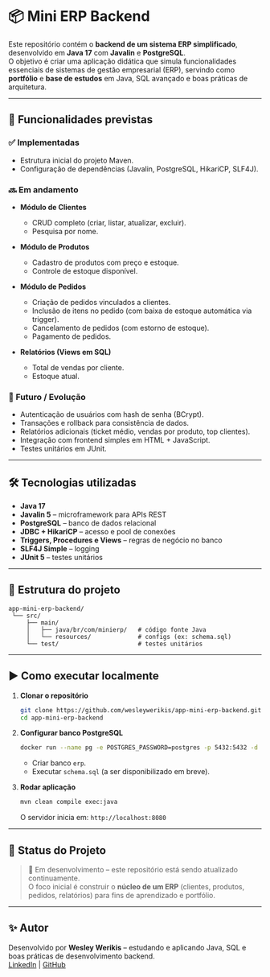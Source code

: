 # 📦 Mini ERP Backend

Este repositório contém o **backend de um sistema ERP simplificado**, desenvolvido em **Java 17** com **Javalin** e **PostgreSQL**.  
O objetivo é criar uma aplicação didática que simula funcionalidades essenciais de sistemas de gestão empresarial (ERP), servindo como **portfólio** e **base de estudos** em Java, SQL avançado e boas práticas de arquitetura.

---

## 🚀 Funcionalidades previstas

### ✅ Implementadas
- Estrutura inicial do projeto Maven.
- Configuração de dependências (Javalin, PostgreSQL, HikariCP, SLF4J).

### 🔜 Em andamento
- **Módulo de Clientes**  
  - CRUD completo (criar, listar, atualizar, excluir).
  - Pesquisa por nome.

- **Módulo de Produtos**  
  - Cadastro de produtos com preço e estoque.
  - Controle de estoque disponível.

- **Módulo de Pedidos**  
  - Criação de pedidos vinculados a clientes.
  - Inclusão de itens no pedido (com baixa de estoque automática via trigger).
  - Cancelamento de pedidos (com estorno de estoque).
  - Pagamento de pedidos.

- **Relatórios (Views em SQL)**  
  - Total de vendas por cliente.
  - Estoque atual.

### 🎯 Futuro / Evolução
- Autenticação de usuários com hash de senha (BCrypt).
- Transações e rollback para consistência de dados.
- Relatórios adicionais (ticket médio, vendas por produto, top clientes).
- Integração com frontend simples em HTML + JavaScript.
- Testes unitários em JUnit.

---

## 🛠️ Tecnologias utilizadas

- **Java 17**
- **Javalin 5** – microframework para APIs REST
- **PostgreSQL** – banco de dados relacional
- **JDBC + HikariCP** – acesso e pool de conexões
- **Triggers, Procedures e Views** – regras de negócio no banco
- **SLF4J Simple** – logging
- **JUnit 5** – testes unitários

---

## 📂 Estrutura do projeto

```
app-mini-erp-backend/
 └── src/
     ├── main/
     │   ├── java/br/com/minierp/   # código fonte Java
     │   └── resources/             # configs (ex: schema.sql)
     └── test/                      # testes unitários
```

---

## ▶️ Como executar localmente

1. **Clonar o repositório**
   ```bash
   git clone https://github.com/wesleywerikis/app-mini-erp-backend.git
   cd app-mini-erp-backend
   ```

2. **Configurar banco PostgreSQL**
   ```bash
   docker run --name pg -e POSTGRES_PASSWORD=postgres -p 5432:5432 -d postgres:16
   ```
   - Criar banco `erp`.
   - Executar `schema.sql` (a ser disponibilizado em breve).

3. **Rodar aplicação**
   ```bash
   mvn clean compile exec:java
   ```
   O servidor inicia em: `http://localhost:8080`

---

## 📌 Status do Projeto

> 🚧 Em desenvolvimento – este repositório está sendo atualizado continuamente.  
> O foco inicial é construir o **núcleo de um ERP** (clientes, produtos, pedidos, relatórios) para fins de aprendizado e portfólio.

---

## ✨ Autor

Desenvolvido por **Wesley Werikis** – estudando e aplicando Java, SQL e boas práticas de desenvolvimento backend.  
[LinkedIn](https://www.linkedin.com/in/wesleywerikis) | [GitHub](hhttps://github.com/wesleywerikis)
